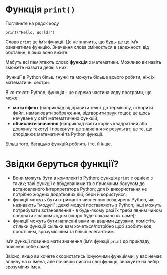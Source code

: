 # Функція `print()`
Погляньте на рядок коду

`print("Hello, World!")`


Слово `print` це імʼя функції. Це не значить, що будь-де це імʼя означатиме функцію. Значення слова змінюється в залежності від обставин, в яких воно вжите.

Мабуть всі памʼятають слово **функція** з математики. Можливо ви навіть зможете назвати деякі з них.

Функції в Python більш гнучкі та можуть більше всього робити, ніж їх математичні сестри.

В контексті Python, функція - це окрема частина коду програми, що може:

- **мати ефект** (наприклад відправити текст до терміналу, створити файл, намалювати зображення, відтворити звук тощо); це щось нечуване у світі математичних функцій;
- **обчислити значення** (наприклад взяти корінь квадратний або довжину тексту) і повернути це значення як результат; це те, що споріднює математичні та Python функції.

Більш того, багацько функцій роблять і те, й інше.


# Звідки беруться функції?

- Вони можуть бути в комплекті з Python; функція `print` є однією з таких; такі функції є вбудованими та є приємним бонусом до встановленого інтерпретатора Python; для їх використання не потрібно жодних додаткових дій, бери й користуйся;
- функції можуть бути отримані з численних розширень Python, які називають "модулі"; деякі модулі поставляють з Python, інші можуть потребувати встановлення - в будь-якому разі їх треба явним чином поєднати з вашим кодом (скоро буде показано як саме);
- функції можуть бути написані вами чи вашими друзями, помістіть стільки функцій скільки вам хочеться/потрібно щоб зробити код простішим, зрозумілішим та більш елегантним.

Імʼя функції повинно мати значення (імʼя функції `print` до прикладу, пояснює себе саме).

Звісно, якщо ви хочете скористатись існуючими функціями, у вас немає впливу на їх імена, але почавши писати свої функції, зважуйте на вибір зрозумілих імен.